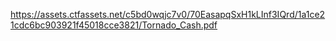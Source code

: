 https://assets.ctfassets.net/c5bd0wqjc7v0/70EasapqSxH1kLInf3IQrd/1a1ce21cdc6bc903921f45018cce3821/Tornado_Cash.pdf
